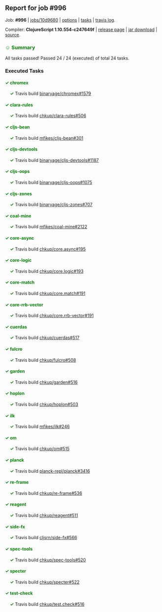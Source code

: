 ## Report for job #996

Job: **#996** | [jobs/10d9680](https://github.com/cljs-oss/canary/commit/10d96802427fb69f6084ce689d085081f792ed40) | [options](options.edn) | [tasks](tasks.edn) | [travis log](https://travis-ci.org/cljs-oss/canary/builds/554089066).

Compiler: **ClojureScript 1.10.554-c247649f** | [release page](https://github.com/cljs-oss/canary/releases/tag/r1.10.554-c247649f) | [jar download](https://github.com/cljs-oss/canary/releases/download/r1.10.554-c247649f/clojurescript-1.10.554-c247649f.jar) | [source](https://github.com/clojure/clojurescript/commit/c247649fa8b390fd0b72b6111d7f42229f9215c6).

### <b style='color:green'>☺ Summary</b>

All tasks passed! Passed 24 / 24 (executed) of total 24 tasks.

### Executed Tasks

#### <b style='color:green'>&#x2713; chromex</b>
&nbsp;&nbsp;&nbsp;&nbsp;<b style='color:green'>&#x2713;</b> Travis build [binaryage/chromex#1579](https://travis-ci.org/binaryage/chromex/builds/554089920)<br>

#### <b style='color:green'>&#x2713; clara-rules</b>
&nbsp;&nbsp;&nbsp;&nbsp;<b style='color:green'>&#x2713;</b> Travis build [chkup/clara-rules#506](https://travis-ci.org/chkup/clara-rules/builds/554089880)<br>

#### <b style='color:green'>&#x2713; cljs-bean</b>
&nbsp;&nbsp;&nbsp;&nbsp;<b style='color:green'>&#x2713;</b> Travis build [mfikes/cljs-bean#301](https://travis-ci.org/mfikes/cljs-bean/builds/554089893)<br>

#### <b style='color:green'>&#x2713; cljs-devtools</b>
&nbsp;&nbsp;&nbsp;&nbsp;<b style='color:green'>&#x2713;</b> Travis build [binaryage/cljs-devtools#1187](https://travis-ci.org/binaryage/cljs-devtools/builds/554089899)<br>

#### <b style='color:green'>&#x2713; cljs-oops</b>
&nbsp;&nbsp;&nbsp;&nbsp;<b style='color:green'>&#x2713;</b> Travis build [binaryage/cljs-oops#1075](https://travis-ci.org/binaryage/cljs-oops/builds/554089901)<br>

#### <b style='color:green'>&#x2713; cljs-zones</b>
&nbsp;&nbsp;&nbsp;&nbsp;<b style='color:green'>&#x2713;</b> Travis build [binaryage/cljs-zones#707](https://travis-ci.org/binaryage/cljs-zones/builds/554089905)<br>

#### <b style='color:green'>&#x2713; coal-mine</b>
&nbsp;&nbsp;&nbsp;&nbsp;<b style='color:green'>&#x2713;</b> Travis build [mfikes/coal-mine#2122](https://travis-ci.org/mfikes/coal-mine/builds/554089932)<br>

#### <b style='color:green'>&#x2713; core-async</b>
&nbsp;&nbsp;&nbsp;&nbsp;<b style='color:green'>&#x2713;</b> Travis build [chkup/core.async#195](https://travis-ci.org/chkup/core.async/builds/554089938)<br>

#### <b style='color:green'>&#x2713; core-logic</b>
&nbsp;&nbsp;&nbsp;&nbsp;<b style='color:green'>&#x2713;</b> Travis build [chkup/core.logic#193](https://travis-ci.org/chkup/core.logic/builds/554089944)<br>

#### <b style='color:green'>&#x2713; core-match</b>
&nbsp;&nbsp;&nbsp;&nbsp;<b style='color:green'>&#x2713;</b> Travis build [chkup/core.match#191](https://travis-ci.org/chkup/core.match/builds/554089946)<br>

#### <b style='color:green'>&#x2713; core-rrb-vector</b>
&nbsp;&nbsp;&nbsp;&nbsp;<b style='color:green'>&#x2713;</b> Travis build [chkup/core.rrb-vector#191](https://travis-ci.org/chkup/core.rrb-vector/builds/554089952)<br>

#### <b style='color:green'>&#x2713; cuerdas</b>
&nbsp;&nbsp;&nbsp;&nbsp;<b style='color:green'>&#x2713;</b> Travis build [chkup/cuerdas#517](https://travis-ci.org/chkup/cuerdas/builds/554089963)<br>

#### <b style='color:green'>&#x2713; fulcro</b>
&nbsp;&nbsp;&nbsp;&nbsp;<b style='color:green'>&#x2713;</b> Travis build [chkup/fulcro#508](https://travis-ci.org/chkup/fulcro/builds/554089969)<br>

#### <b style='color:green'>&#x2713; garden</b>
&nbsp;&nbsp;&nbsp;&nbsp;<b style='color:green'>&#x2713;</b> Travis build [chkup/garden#516](https://travis-ci.org/chkup/garden/builds/554090109)<br>

#### <b style='color:green'>&#x2713; hoplon</b>
&nbsp;&nbsp;&nbsp;&nbsp;<b style='color:green'>&#x2713;</b> Travis build [chkup/hoplon#503](https://travis-ci.org/chkup/hoplon/builds/554090117)<br>

#### <b style='color:green'>&#x2713; ilk</b>
&nbsp;&nbsp;&nbsp;&nbsp;<b style='color:green'>&#x2713;</b> Travis build [mfikes/ilk#246](https://travis-ci.org/mfikes/ilk/builds/554089977)<br>

#### <b style='color:green'>&#x2713; om</b>
&nbsp;&nbsp;&nbsp;&nbsp;<b style='color:green'>&#x2713;</b> Travis build [chkup/om#515](https://travis-ci.org/chkup/om/builds/554090137)<br>

#### <b style='color:green'>&#x2713; planck</b>
&nbsp;&nbsp;&nbsp;&nbsp;<b style='color:green'>&#x2713;</b> Travis build [planck-repl/planck#3416](https://travis-ci.org/planck-repl/planck/builds/554090094)<br>

#### <b style='color:green'>&#x2713; re-frame</b>
&nbsp;&nbsp;&nbsp;&nbsp;<b style='color:green'>&#x2713;</b> Travis build [chkup/re-frame#536](https://travis-ci.org/chkup/re-frame/builds/554089999)<br>

#### <b style='color:green'>&#x2713; reagent</b>
&nbsp;&nbsp;&nbsp;&nbsp;<b style='color:green'>&#x2713;</b> Travis build [chkup/reagent#511](https://travis-ci.org/chkup/reagent/builds/554090079)<br>

#### <b style='color:green'>&#x2713; side-fx</b>
&nbsp;&nbsp;&nbsp;&nbsp;<b style='color:green'>&#x2713;</b> Travis build [cljsrn/side-fx#566](https://travis-ci.org/cljsrn/side-fx/builds/554090160)<br>

#### <b style='color:green'>&#x2713; spec-tools</b>
&nbsp;&nbsp;&nbsp;&nbsp;<b style='color:green'>&#x2713;</b> Travis build [chkup/spec-tools#520](https://travis-ci.org/chkup/spec-tools/builds/554090014)<br>

#### <b style='color:green'>&#x2713; specter</b>
&nbsp;&nbsp;&nbsp;&nbsp;<b style='color:green'>&#x2713;</b> Travis build [chkup/specter#522](https://travis-ci.org/chkup/specter/builds/554090037)<br>

#### <b style='color:green'>&#x2713; test-check</b>
&nbsp;&nbsp;&nbsp;&nbsp;<b style='color:green'>&#x2713;</b> Travis build [chkup/test.check#516](https://travis-ci.org/chkup/test.check/builds/554090035)<br>